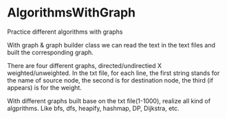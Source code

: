 # AlgorithmsWithGraph
Practice different algorithms with graphs


With graph & graph builder class we can read the text in the text files and built the corresponding graph.

There are four different graphs, directed/undirectied X weighted/unweighted.
In the txt file, for each line, the first string stands for the name of source node, 
the second is for destination node, the third (if appears) is for the weight.

With different graphs built base on the txt file(1-1000), realize all kind of algprithms.
Like bfs, dfs, heapify, hashmap, DP, Dijkstra, etc.
